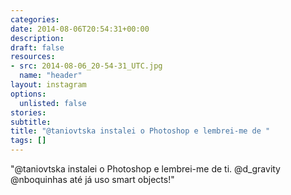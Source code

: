 ```yaml
---
categories:
date: 2014-08-06T20:54:31+00:00
description:
draft: false
resources:
- src: 2014-08-06_20-54-31_UTC.jpg
  name: "header"
layout: instagram
options:
  unlisted: false
stories:
subtitle:
title: "@taniovtska instalei o Photoshop e lembrei-me de "
tags: []
---
```


"@taniovtska instalei o Photoshop e lembrei-me de ti. @d_gravity @nboquinhas até já uso smart objects!"
